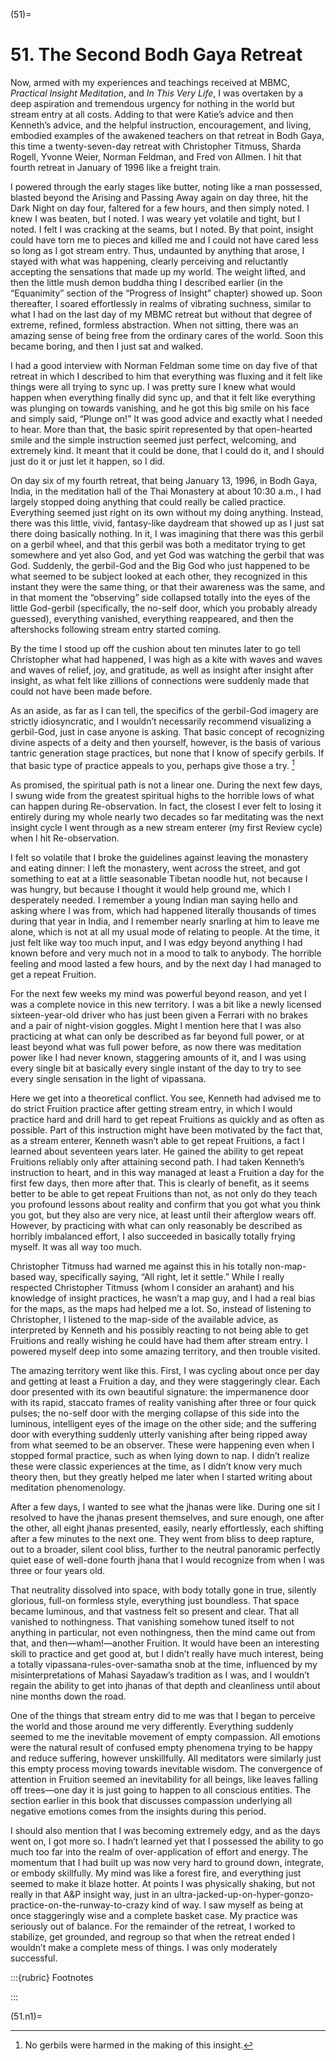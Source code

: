 

(51)=

# 51. The Second Bodh Gaya Retreat



Now, armed with my experiences and teachings received at MBMC, *Practical Insight Meditation*, and *In This Very Life*, I was overtaken by a deep aspiration and tremendous urgency for nothing in the world but stream entry at all costs. Adding to that were Katie’s advice and then Kenneth’s advice, and the helpful instruction, encouragement, and living, embodied examples of the awakened teachers on that retreat in Bodh Gaya, this time a twenty-seven-day retreat with Christopher Titmuss, Sharda Rogell, Yvonne Weier, Norman Feldman, and Fred von Allmen. I hit that fourth retreat in January of 1996 like a freight train.

I powered through the early stages like butter, noting like a man possessed, blasted beyond the Arising and Passing Away again on day three, hit the Dark Night on day four, faltered for a few hours, and then simply noted. I knew I was beaten, but I noted. I was weary yet volatile and tight, but I noted. I felt I was cracking at the seams, but I noted. By that point, insight could have torn me to pieces and killed me and I could not have cared less so long as I got stream entry. Thus, undaunted by anything that arose, I stayed with what was happening, clearly perceiving and reluctantly accepting the sensations that made up my world. The weight lifted, and then the little mush demon buddha thing I described earlier (in the “Equanimity” section of the “Progress of Insight” chapter) showed up. Soon thereafter, I soared effortlessly in realms of vibrating suchness, similar to what I had on the last day of my MBMC retreat but without that degree of extreme, refined, formless abstraction. When not sitting, there was an amazing sense of being free from the ordinary cares of the world. Soon this became boring, and then I just sat and walked.

I had a good interview with Norman Feldman some time on day five of that retreat in which I described to him that everything was fluxing and it felt like things were all trying to sync up. I was pretty sure I knew what would happen when everything finally did sync up, and that it felt like everything was plunging on towards vanishing, and he got this big smile on his face and simply said, “Plunge on!” It was good advice and exactly what I needed to hear. More than that, the basic spirit represented by that open-hearted smile and the simple instruction seemed just perfect, welcoming, and extremely kind. It meant that it could be done, that I could do it, and I should just do it or just let it happen, so I did.

On day six of my fourth retreat, that being January 13, 1996, in Bodh Gaya, India, in the meditation hall of the Thai Monastery at about 10:30 a.m., I had largely stopped doing anything that could really be called practice. Everything seemed just right on its own without my doing anything. Instead, there was this little, vivid, fantasy-like daydream that showed up as I just sat there doing basically nothing. In it, I was imagining that there was this gerbil on a gerbil wheel, and that this gerbil was both a meditator trying to get somewhere and yet also God, and yet God was watching the gerbil that was God. Suddenly, the gerbil-God and the Big God who just happened to be what seemed to be subject looked at each other, they recognized in this instant they were the same thing, or that their awareness was the same, and in that moment the “observing” side collapsed totally into the eyes of the little God-gerbil (specifically, the no-self door, which you probably already guessed), everything vanished, everything reappeared, and then the aftershocks following stream entry started coming.

By the time I stood up off the cushion about ten minutes later to go tell Christopher what had happened, I was high as a kite with waves and waves and waves of relief, joy, and gratitude, as well as insight after insight after insight, as what felt like zillions of connections were suddenly made that could not have been made before.

As an aside, as far as I can tell, the specifics of the gerbil-God imagery are strictly idiosyncratic, and I wouldn’t necessarily recommend visualizing a gerbil-God, just in case anyone is asking. That basic concept of recognizing divine aspects of a deity and then yourself, however, is the basis of various tantric generation stage practices, but none that I know of specify gerbils. If that basic type of practice appeals to you, perhaps give those a try. [^1]

As promised, the spiritual path is not a linear one. During the next few days, I swung wide from the greatest spiritual highs to the horrible lows of what can happen during Re-observation. In fact, the closest I ever felt to losing it entirely during my whole nearly two decades so far meditating was the next insight cycle I went through as a new stream enterer (my first Review cycle) when I hit Re-observation.

I felt so volatile that I broke the guidelines against leaving the monastery and eating dinner: I left the monastery, went across the street, and got something to eat at a little seasonable Tibetan noodle hut, not because I was hungry, but because I thought it would help ground me, which I desperately needed. I remember a young Indian man saying hello and asking where I was from, which had happened literally thousands of times during that year in India, and I remember nearly snarling at him to leave me alone, which is not at all my usual mode of relating to people. At the time, it just felt like way too much input, and I was edgy beyond anything I had known before and very much not in a mood to talk to anybody. The horrible feeling and mood lasted a few hours, and by the next day I had managed to get a repeat Fruition.

For the next few weeks my mind was powerful beyond reason, and yet I was a complete novice in this new territory. I was a bit like a newly licensed sixteen-year-old driver who has just been given a Ferrari with no brakes and a pair of night-vision goggles. Might I mention here that I was also practicing at what can only be described as far beyond full power, or at least beyond what was full power before, as now there was meditation power like I had never known, staggering amounts of it, and I was using every single bit at basically every single instant of the day to try to see every single sensation in the light of vipassana.

Here we get into a theoretical conflict. You see, Kenneth had advised me to do strict Fruition practice after getting stream entry, in which I would practice hard and drill hard to get repeat Fruitions as quickly and as often as possible. Part of this instruction might have been motivated by the fact that, as a stream enterer, Kenneth wasn’t able to get repeat Fruitions, a fact I learned about seventeen years later. He gained the ability to get repeat Fruitions reliably only after attaining second path. I had taken Kenneth’s instruction to heart, and in this way managed at least a Fruition a day for the first few days, then more after that. This is clearly of benefit, as it seems better to be able to get repeat Fruitions than not, as not only do they teach you profound lessons about reality and confirm that you got what you think you got, but they also are very nice, at least until their afterglow wears off. However, by practicing with what can only reasonably be described as horribly imbalanced effort, I also succeeded in basically totally frying myself. It was all way too much.

Christopher Titmuss had warned me against this in his totally non-map-based way, specifically saying, “All right, let it settle.” While I really respected Christopher Titmuss (whom I consider an arahant) and his knowledge of insight practices, he wasn’t a map guy, and I had a real bias for the maps, as the maps had helped me a lot. So, instead of listening to Christopher, I listened to the map-side of the available advice, as interpreted by Kenneth and his possibly reacting to not being able to get Fruitions and really wishing he could have had them after stream entry. I powered myself deep into some amazing territory, and then trouble visited.

The amazing territory went like this. First, I was cycling about once per day and getting at least a Fruition a day, and they were staggeringly clear. Each door presented with its own beautiful signature: the impermanence door with its rapid, staccato frames of reality vanishing after three or four quick pulses; the no-self door with the merging collapse of this side into the luminous, intelligent eyes of the image on the other side; and the suffering door with everything suddenly utterly vanishing after being ripped away from what seemed to be an observer. These were happening even when I stopped formal practice, such as when lying down to nap. I didn’t realize these were classic experiences at the time, as I didn’t know very much theory then, but they greatly helped me later when I started writing about meditation phenomenology.

After a few days, I wanted to see what the jhanas were like. During one sit I resolved to have the jhanas present themselves, and sure enough, one after the other, all eight jhanas presented, easily, nearly effortlessly, each shifting after a few minutes to the next one. They went from bliss to deep rapture, out to a broader, silent cool bliss, further to the neutral panoramic perfectly quiet ease of well-done fourth jhana that I would recognize from when I was three or four years old.

That neutrality dissolved into space, with body totally gone in true, silently glorious, full-on formless style, everything just boundless. That space became luminous, and that vastness felt so present and clear. That all vanished to nothingness. That vanishing somehow tuned itself to not anything in particular, not even nothingness, then the mind came out from that, and then—wham!—another Fruition. It would have been an interesting skill to practice and get good at, but I didn’t really have much interest, being a totally vipassana-rules-over-samatha snob at the time, influenced by my misinterpretations of Mahasi Sayadaw’s tradition as I was, and I wouldn’t regain the ability to get into jhanas of that depth and cleanliness until about nine months down the road.

One of the things that stream entry did to me was that I began to perceive the world and those around me very differently. Everything suddenly seemed to me the inevitable movement of empty compassion. All emotions were the natural result of confused empty phenomena trying to be happy and reduce suffering, however unskillfully. All meditators were similarly just this empty process moving towards inevitable wisdom. The convergence of attention in Fruition seemed an inevitability for all beings, like leaves falling off trees—one day it is just going to happen to all conscious entities. The section earlier in this book that discusses compassion underlying all negative emotions comes from the insights during this period.

I should also mention that I was becoming extremely edgy, and as the days went on, I got more so. I hadn’t learned yet that I possessed the ability to go much too far into the realm of over-application of effort and energy. The momentum that I had built up was now very hard to ground down, integrate, or embody skillfully. My mind was like a forest fire, and everything just seemed to make it blaze hotter. At points I was physically shaking, but not really in that A&P insight way, just in an ultra-jacked-up-on-hyper-gonzo-practice-on-the-runway-to-crazy kind of way. I saw myself as being at once staggeringly wise and a complete basket case. My practice was seriously out of balance. For the remainder of the retreat, I worked to stabilize, get grounded, and regroup so that when the retreat ended I wouldn’t make a complete mess of things. I was only moderately successful.

:::{rubric} Footnotes

:::


(51.n1)=

[^1]:No gerbils were harmed in the making of this insight.
